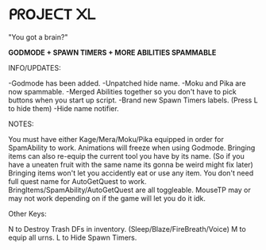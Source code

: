 # ᑭᖇOᒍEᑕT ᙭ᒪ
"You got a brain?"

**GODMODE + SPAWN TIMERS + MORE ABILITIES SPAMMABLE**

INFO/UPDATES:

-Godmode has been added.
-Unpatched hide name.
-Moku and Pika are now spammable.
-Merged Abilities together so you don't have to pick buttons when you start up script.
-Brand new Spawn Timers labels. (Press L to hide them)
-Hide name notifier.

NOTES:

You must have either Kage/Mera/Moku/Pika equipped in order for SpamAbility to work.
Animations will freeze when using Godmode.
Bringing items can also re-equip the current tool you have by its name. (So if you have a uneaten fruit with the same name its gonna be weird might fix later)
Bringing items won't let you accidently eat or use any item.
You don't need full quest name for AutoGetQuest to work.
BringItems/SpamAbility/AutoGetQuest are all toggleable.
MouseTP may or may not work depending on if the game will let you do it idk.

Other Keys:

N to Destroy Trash DFs in inventory. (Sleep/Blaze/FireBreath/Voice)
M to equip all urns.
L to Hide Spawn Timers.
